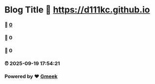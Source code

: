 # Blog Title :link: https://d111kc.github.io 
### :page_facing_up: [0](https://d111kc.github.io/tag.html) 
### :speech_balloon: 0 
### :hibiscus: 0 
### :alarm_clock: 2025-09-19 17:54:21 
### Powered by :heart: [Gmeek](https://github.com/Meekdai/Gmeek)

